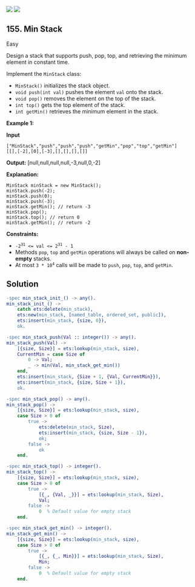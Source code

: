[![](https://img.shields.io/github/stars/javadev/LeetCode-in-All?label=Stars&style=flat-square)](https://github.com/javadev/LeetCode-in-All)
[![](https://img.shields.io/github/forks/javadev/LeetCode-in-All?label=Fork%20me%20on%20GitHub%20&style=flat-square)](https://github.com/javadev/LeetCode-in-All/fork)

## 155\. Min Stack

Easy

Design a stack that supports push, pop, top, and retrieving the minimum element in constant time.

Implement the `MinStack` class:

*   `MinStack()` initializes the stack object.
*   `void push(int val)` pushes the element `val` onto the stack.
*   `void pop()` removes the element on the top of the stack.
*   `int top()` gets the top element of the stack.
*   `int getMin()` retrieves the minimum element in the stack.

**Example 1:**

**Input**

    ["MinStack","push","push","push","getMin","pop","top","getMin"]
    [[],[-2],[0],[-3],[],[],[],[]]

**Output:** [null,null,null,null,-3,null,0,-2]

**Explanation:**

    MinStack minStack = new MinStack();
    minStack.push(-2);
    minStack.push(0);
    minStack.push(-3);
    minStack.getMin(); // return -3
    minStack.pop();
    minStack.top(); // return 0
    minStack.getMin(); // return -2 

**Constraints:**

*   <code>-2<sup>31</sup> <= val <= 2<sup>31</sup> - 1</code>
*   Methods `pop`, `top` and `getMin` operations will always be called on **non-empty** stacks.
*   At most <code>3 * 10<sup>4</sup></code> calls will be made to `push`, `pop`, `top`, and `getMin`.

## Solution

```erlang
-spec min_stack_init_() -> any().
min_stack_init_() ->
    catch ets:delete(min_stack),
    ets:new(min_stack, [named_table, ordered_set, public]),
    ets:insert(min_stack, {size, 0}),
    ok.

-spec min_stack_push(Val :: integer()) -> any().
min_stack_push(Val) ->
    [{size, Size}] = ets:lookup(min_stack, size),
    CurrentMin = case Size of
        0 -> Val;
        _ -> min(Val, min_stack_get_min())
    end,
    ets:insert(min_stack, {Size + 1, {Val, CurrentMin}}),
    ets:insert(min_stack, {size, Size + 1}),
    ok.

-spec min_stack_pop() -> any().
min_stack_pop() ->
    [{size, Size}] = ets:lookup(min_stack, size),
    case Size > 0 of
        true ->
            ets:delete(min_stack, Size),
            ets:insert(min_stack, {size, Size - 1}),
            ok;
        false ->
            ok
    end.

-spec min_stack_top() -> integer().
min_stack_top() ->
    [{size, Size}] = ets:lookup(min_stack, size),
    case Size > 0 of
        true ->
            [{_, {Val, _}}] = ets:lookup(min_stack, Size),
            Val;
        false ->
            0  % Default value for empty stack
    end.

-spec min_stack_get_min() -> integer().
min_stack_get_min() ->
    [{size, Size}] = ets:lookup(min_stack, size),
    case Size > 0 of
        true ->
            [{_, {_, Min}}] = ets:lookup(min_stack, Size),
            Min;
        false ->
            0  % Default value for empty stack
    end.
```